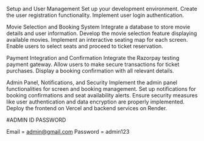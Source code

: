 Setup and User Management
Set up your development environment.
Create the user registration functionality.
Implement user login authentication.

Movie Selection and Booking System
Integrate a database to store movie details and user information.
Develop the movie selection feature displaying available movies.
Implement an interactive seating map for each screen.
Enable users to select seats and proceed to ticket reservation.

Payment Integration and Confirmation
Integrate the Razorpay testing payment gateway.
Allow users to make secure transactions for ticket purchases.
Display a booking confirmation with all relevant details.

Admin Panel, Notifications, and Security
Implement the admin panel functionalities for screen and booking management.
Set up notifications for booking confirmations and seat availability alerts.
Ensure security measures like user authentication and data encryption are properly implemented.
Deploy the frontend on Vercel and backend services on Render.


#ADMIN ID PASSWORD

Email = admin@gmail.com
Password = admin123